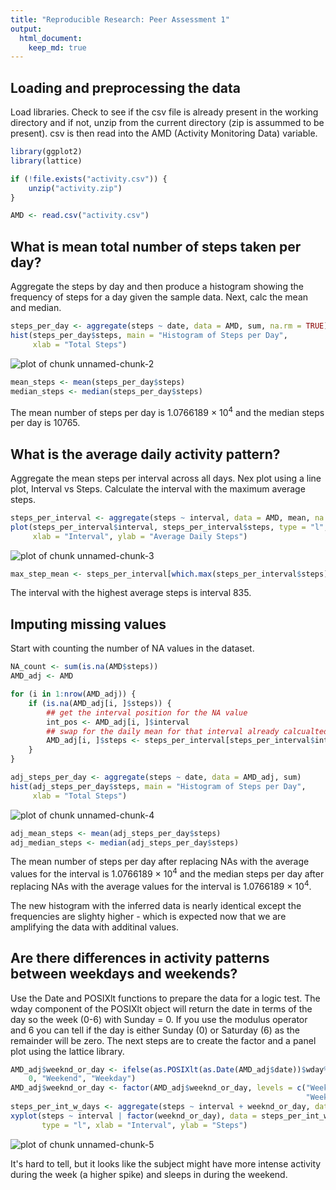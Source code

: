 ```yaml
---
title: "Reproducible Research: Peer Assessment 1"
output: 
  html_document:
    keep_md: true
---
```



## Loading and preprocessing the data

Load libraries.  Check to see if the csv file is already present in the working 
directory and if not, unzip from the current directory (zip is assummed to be 
present).  csv is then read into the AMD (Activity Monitoring Data) variable.


```r
library(ggplot2)
library(lattice)

if (!file.exists("activity.csv")) {
    unzip("activity.zip")
}

AMD <- read.csv("activity.csv")
```


## What is mean total number of steps taken per day?

Aggregate the steps by day and then produce a histogram showing the frequency
of steps for a day given the sample data.  Next, calc the mean and median.


```r
steps_per_day <- aggregate(steps ~ date, data = AMD, sum, na.rm = TRUE)
hist(steps_per_day$steps, main = "Histogram of Steps per Day", 
     xlab = "Total Steps")
```

![plot of chunk unnamed-chunk-2](figure/unnamed-chunk-2-1.png) 

```r
mean_steps <- mean(steps_per_day$steps)
median_steps <- median(steps_per_day$steps)
```

The mean number of steps per day is 1.0766189 &times; 10<sup>4</sup> and the median steps per day 
is 10765.

## What is the average daily activity pattern?

Aggregate the mean steps per interval across all days.  Nex plot using a line 
plot, Interval vs Steps.  Calculate the interval with the maximum average steps.


```r
steps_per_interval <- aggregate(steps ~ interval, data = AMD, mean, na.rm = TRUE)
plot(steps_per_interval$interval, steps_per_interval$steps, type = "l", 
     xlab = "Interval", ylab = "Average Daily Steps")
```

![plot of chunk unnamed-chunk-3](figure/unnamed-chunk-3-1.png) 

```r
max_step_mean <- steps_per_interval[which.max(steps_per_interval$steps), ]$interval
```

The interval with the highest average steps is interval 835.

## Imputing missing values

Start with counting the number of NA values in the dataset.


```r
NA_count <- sum(is.na(AMD$steps))
AMD_adj <- AMD

for (i in 1:nrow(AMD_adj)) {
    if (is.na(AMD_adj[i, ]$steps)) {
        ## get the interval position for the NA value
        int_pos <- AMD_adj[i, ]$interval
        ## swap for the daily mean for that interval already calcualted above
        AMD_adj[i, ]$steps <- steps_per_interval[steps_per_interval$interval == int_pos, ]$steps
    }
}

adj_steps_per_day <- aggregate(steps ~ date, data = AMD_adj, sum)
hist(adj_steps_per_day$steps, main = "Histogram of Steps per Day", 
     xlab = "Total Steps")
```

![plot of chunk unnamed-chunk-4](figure/unnamed-chunk-4-1.png) 

```r
adj_mean_steps <- mean(adj_steps_per_day$steps)
adj_median_steps <- median(adj_steps_per_day$steps)
```

The mean number of steps per day after replacing NAs with the average values for 
the interval is 1.0766189 &times; 10<sup>4</sup> and the median steps per day after replacing 
NAs with the average values for the interval is 1.0766189 &times; 10<sup>4</sup>.

The new histogram with the inferred data is nearly identical except the frequencies 
are slighty higher - which is expected now that we are amplifying the data with 
additinal values.

## Are there differences in activity patterns between weekdays and weekends?

Use the Date and POSIXlt functions to prepare the data for a logic test.  The wday 
component of the POSIXlt object will return the date in terms of the day so the 
week (0-6) with Sunday = 0.  If you use the modulus operator and 6 you can tell 
if the day is either Sunday (0) or Saturday (6) as the remainder will be zero. 
The next steps are to create the factor and a panel plot using the lattice 
library.


```r
AMD_adj$weeknd_or_day <- ifelse(as.POSIXlt(as.Date(AMD_adj$date))$wday%%6 == 
    0, "Weekend", "Weekday")
AMD_adj$weeknd_or_day <- factor(AMD_adj$weeknd_or_day, levels = c("Weekday", 
                                                                  "Weekend"))
steps_per_int_w_days <- aggregate(steps ~ interval + weeknd_or_day, data = AMD_adj, mean)
xyplot(steps ~ interval | factor(weeknd_or_day), data = steps_per_int_w_days, 
       type = "l", xlab = "Interval", ylab = "Steps")
```

![plot of chunk unnamed-chunk-5](figure/unnamed-chunk-5-1.png) 

It's hard to tell, but it looks like the subject might have more intense activity 
during the week (a higher spike) and sleeps in during the weekend.
